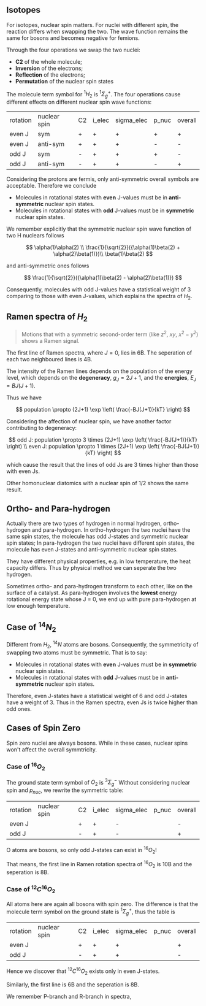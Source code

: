 ## Isotopes

For isotopes, nuclear spin matters. For nuclei with different spin, the reaction differs when swapping the two. The wave function remains the same for bosons and becomes negative for femions.

Through the four operations we swap the two nuclei:
- **C2** of the whole molecule;
- **Inversion** of the electrons;
- **Reflection** of the electrons;
- **Permutation** of the nuclear spin states

The molecule term symbol for $^1 H_2$ is $^1\Sigma_g^+$. The four operations cause different effects on different nuclear spin wave functions:

<table>
    <tr>
        <td>rotation</td>
        <td>nuclear spin</td>
        <td>C2</td>
        <td>i_elec</td>
        <td>sigma_elec</td>
        <td>p_nuc</td>
        <td>overall</td>
    </tr>
    <tr>
        <td>even J</td>
        <td>sym</td>
        <td>+</td> 
        <td>+</td>
        <td>+</td>
        <td>+</td>
        <td>+</td>
    </tr>
    <tr>
        <td>even J</td>
        <td>anti-sym</td>
        <td>+</td> 
        <td>+</td>
        <td>+</td>
        <td>-</td>
        <td>-</td>
    </tr>
    <tr>
        <td>odd J</td>
        <td>sym</td>
        <td>-</td> 
        <td>+</td>
        <td>+</td>
        <td>+</td>
        <td>-</td>
    </tr>
    <tr>
        <td>odd J</td>
        <td>anti-sym</td>
        <td>-</td> 
        <td>+</td>
        <td>+</td>
        <td>-</td>
        <td>+</td>
    </tr>
</table>

Considering the protons are fermis, only anti-symmetric overall symbols are acceptable. Therefore we conclude

- Molecules in rotational states with **even** J-values must be in **anti-symmetric** nuclear spin states. 
- Molecules in rotational states with **odd** J-values must be in **symmetric** nuclear spin states. 

We remember explicitly that the symmetric nuclear spin wave function of two H nuclears follows

$$
\alpha(1)\alpha(2) \\
\frac{1}{\sqrt{2}}({\alpha(1)\beta(2) + \alpha(2)\beta(1)})\\
\beta(1)\beta(2)
$$

and anti-symmetric ones follows

$$
\frac{1}{\sqrt{2}}({\alpha(1)\beta(2) - \alpha(2)\beta(1)})
$$

Consequently, molecules with odd J-values have a statistical weight of 3 comparing to those with even J-values, which explains the spectra of $H_2$.

## Ramen spectra of $H_2$

> Motions that with a symmetric second-order term (like $z^2$, $xy$, $x^2-y^2$) shows a Ramen signal.

The first line of Ramen spectra, where $J=0$, lies in 6B. The seperation of each two neighboured lines is 4B.

The intensity of the Ramen lines depends on the population of the energy level, which depends on the **degeneracy**, $g_J = 2J+1$, and the **energies**, $E_J = BJ(J+1)$.

Thus we have

$$
population \propto (2J+1) \exp \left( \frac{-BJ(J+1)}{kT} \right)
$$

Considering the affection of nuclear spin, we have another factor contributing to degeneracy:

$$
odd J: population \propto 3 \times (2J+1) \exp \left( \frac{-BJ(J+1)}{kT} \right) \\
even J: population \propto 1 \times (2J+1) \exp \left( \frac{-BJ(J+1)}{kT} \right)
$$

which cause the result that the lines of odd Js are 3 times higher than those with even Js.

Other homonuclear diatomics with a nuclear spin of 1/2 shows the same result.

## Ortho- and Para-hydrogen

Actually there are two types of hydrogen in normal hydrogen, ortho-hydrogen and para-hydrogen.
In ortho-hydrogen the two nuclei have the same spin states, the molecule has odd J-states and symmetric nuclear spin states;
In para-hydrogen the two nuclei have different spin states, the molecule has even J-states and anti-symmetric nuclear spin states.

They have different physical properties, e.g. in low temperature, the heat capacity differs. Thus by physical method we can seperate the two hydrogen.

Sometimes ortho- and para-hydrogen transform to each other, like on the surface of a catalyst. As para-hydrogen involves the **lowest** energy rotational energy state whose J = 0, we end up with pure para-hydrogen at low enough temperature.

## Case of $^{14}N_2$

Different from $H_2$, $^{14}N$ atoms are bosons. Consequently, the symmetricity of swapping two atoms must be symmetric. That is to say:
- Molecules in rotational states with **even** J-values must be in **symmetric** nuclear spin states. 
- Molecules in rotational states with **odd** J-values must be in **anti-symmetric** nuclear spin states. 

Therefore, even J-states have a statistical weight of 6 and odd J-states have a weight of 3. Thus in the Ramen spectra, even Js is twice higher than odd ones.

## Cases of Spin Zero

Spin zero nuclei are always bosons. While in these cases, nuclear spins won't affect the overall symmtricity.

### Case of $^{16}O_2$

The ground state term symbol of $O_2$ is $^3 \Sigma_g^-$ Without considering nuclear spin and $p_{nuc}$, we rewrite the symmetric table:
<table>
    <tr>
        <td>rotation</td>
        <td>nuclear spin</td>
        <td>C2</td>
        <td>i_elec</td>
        <td>sigma_elec</td>
        <td>p_nuc</td>
        <td>overall</td>
    </tr>
    <tr>
        <td>even J</td>
        <td></td>
        <td>+</td> 
        <td>+</td>
        <td>-</td>
        <td></td>
        <td>-</td>
    </tr>
    <tr>
        <td>odd J</td>
        <td></td>
        <td>-</td> 
        <td>+</td>
        <td>-</td>
        <td></td>
        <td>+</td>
    </tr>
</table>

O atoms are bosons, so only odd J-states can exist in $^{16}O_2$!

That means, the first line in Ramen rotation spectra of $^{16}O_2$ is 10B and the seperation is 8B.

### Case of $^{12}C^{16}O_2$

All atoms here are again all bosons with spin zero. The difference is that the molecule term symbol on the ground state is $^1\Sigma_g^+$, thus the table is 
<table>
    <tr>
        <td>rotation</td>
        <td>nuclear spin</td>
        <td>C2</td>
        <td>i_elec</td>
        <td>sigma_elec</td>
        <td>p_nuc</td>
        <td>overall</td>
    </tr>
    <tr>
        <td>even J</td>
        <td></td>
        <td>+</td> 
        <td>+</td>
        <td>+</td>
        <td></td>
        <td>+</td>
    </tr>
    <tr>
        <td>odd J</td>
        <td></td>
        <td>-</td> 
        <td>+</td>
        <td>+</td>
        <td></td>
        <td>-</td>
    </tr>
</table>

Hence we discover that $^{12}C^{16}O_2$ exists only in even J-states.

Similarly, the first line is 6B and the seperation is 8B.

We remember P-branch and R-branch in spectra, 


